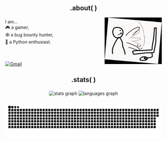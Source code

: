 
<h2 align="center">.about( )</h2>
<img align="right" height="150" src="images/gif/typing.gif"  />

###

<div align="left">
  <p>
  I am...<br>
  🎮 a gamer,<br>
  🕸️ a bug bounty hunter,<br>
  👾 a Python enthusiast.
</p>
</div>

###

<br />

[![Gmail](https://img.shields.io/badge/shrekbytes@duck.com-000?style=for-the-badge&logo=gmail&logoColor=white)](mailto:shrekbytes@duck.com)

<!--
[![Gmail](https://img.shields.io/badge/shrekbytes@duck.com-000?style=for-the-badge&logo=gmail&logoColor=white)](mailto:shrekbytes@duck.com)
[![Twitter](https://img.shields.io/badge/Twitter-000?logo=x&style=for-the-badge)](https://twitter.com/ShrekBytes)
[![LinkedIn](https://img.shields.io/badge/LinkedIn-0A66C2?logo=linkedin&logoColor=white&style=for-the-badge)](https://www.linkedin.com/in/ShrekBytes)


###

<h2 align="center">.projects( )</h2>

###

### [tui_mor](https://github.com/ShrekBytes/tui_mor) ![Python](https://img.shields.io/badge/-Python-000000?style=flat-square&logo=python) ![Flask](https://img.shields.io/badge/-Flask-000000?style=flat-square&logo=flask) ![Tensorflow](https://img.shields.io/badge/-Tensorflow-000000?style=flat-square&logo=tensorflow) ![Keras](https://img.shields.io/badge/-Keras-000000?style=flat-square&logo=keras)
A Flask-based web application that uses a trained deep learning model to detect brain tumors from MRI images.

### [GetParamURLs](https://github.com/ShrekBytes/GetParamURLs)
GetParamURLs is a Python tool for bug bounty hunters that finds unique URLs with query parameters using gau and waybackurls.

![Python](https://img.shields.io/badge/-Python-000000?style=flat-square&logo=python) ![Bash](https://img.shields.io/badge/-Bash-000000?style=flat-square&logo=gnu-bash)

### [xssSick](https://github.com/ShrekBytes/xssSick)
xssSick is a Python tool for identifying potential Cross-Site Scripting (XSS) vulnerabilities. It reads URLs from a file, modifies each URL's parameters with a gibberish value containing brackets and signs, and searches the response for reflections and matches.

![Python](https://img.shields.io/badge/-Python-000000?style=flat-square&logo=python) ![Bash](https://img.shields.io/badge/-Cybersecurity-000000?style=flat-square&logo=hackerone) 

###


<h2 align="center">.stacks( )</h2>

###

![Bash](https://img.shields.io/badge/-Bash-000000?style=for-the-badge&logo=gnu-bash)
![C](https://img.shields.io/badge/-C-000000?style=for-the-badge&logo=c) ![Python](https://img.shields.io/badge/-Python-000000?style=for-the-badge&logo=python) ![Lua](https://img.shields.io/badge/-Lua-000000?style=for-the-badge&logo=lua)
![Java](https://img.shields.io/badge/-Java-000000?style=for-the-badge&logo=java) ![Dart](https://img.shields.io/badge/-Dart-000000?style=for-the-badge&logo=dart) ![Kotlin](https://img.shields.io/badge/-Kotlin-000000?style=for-the-badge&logo=kotlin)

![Flutter](https://img.shields.io/badge/-Flutter-000000?style=for-the-badge&logo=flutter) ![Kotlin](https://img.shields.io/badge/-Kotlin-000000?style=for-the-badge&logo=kotlin) ![HTML5](https://img.shields.io/badge/-HTML5-000000?style=for-the-badge&logo=html5) ![CSS3](https://img.shields.io/badge/-CSS3-000000?style=for-the-badge&logo=css3) ![Tailwind CSS](https://img.shields.io/badge/-Tailwind%20CSS-000000?style=for-the-badge&logo=tailwind-css)

![Django](https://img.shields.io/badge/-Django-000000?style=for-the-badge&logo=django) ![Flask](https://img.shields.io/badge/-Flask-000000?style=for-the-badge&logo=flask)

![Figma](https://img.shields.io/badge/-Figma-000000?style=for-the-badge&logo=figma)

![Godot](https://img.shields.io/badge/-Godot-000000?style=for-the-badge&logo=godot-engine) ![Pygame](https://img.shields.io/badge/-Pygame-000000?style=for-the-badge&logo=python)

![Arduino](https://img.shields.io/badge/-Arduino-000000?style=for-the-badge&logo=arduino) ![ESP32](https://img.shields.io/badge/-ESP32-000000?style=for-the-badge&logo=espressif)

![Firebase](https://img.shields.io/badge/-Firebase-000000?style=for-the-badge&logo=firebase) ![Docker](https://img.shields.io/badge/-Docker-000000?style=for-the-badge&logo=docker) ![Linux](https://img.shields.io/badge/-Linux-000000?style=for-the-badge&logo=linux) ![Git](https://img.shields.io/badge/-Git-000000?style=for-the-badge&logo=git)

<!--
#### Languages & Scripting
![Bash](https://img.shields.io/badge/-Bash-000000?style=for-the-badge&logo=gnu-bash)
![C](https://img.shields.io/badge/-C-000000?style=for-the-badge&logo=c) ![Python](https://img.shields.io/badge/-Python-000000?style=for-the-badge&logo=python) ![Lua](https://img.shields.io/badge/-Lua-000000?style=for-the-badge&logo=lua)
![Java](https://img.shields.io/badge/-Java-000000?style=for-the-badge&logo=java) ![Dart](https://img.shields.io/badge/-Dart-000000?style=for-the-badge&logo=dart) ![Kotlin](https://img.shields.io/badge/-Kotlin-000000?style=for-the-badge&logo=kotlin)

#### Frontend
![Flutter](https://img.shields.io/badge/-Flutter-000000?style=for-the-badge&logo=flutter) ![Kotlin](https://img.shields.io/badge/-Kotlin-000000?style=for-the-badge&logo=kotlin) ![HTML5](https://img.shields.io/badge/-HTML5-000000?style=for-the-badge&logo=html5) ![CSS3](https://img.shields.io/badge/-CSS3-000000?style=for-the-badge&logo=css3) ![Tailwind CSS](https://img.shields.io/badge/-Tailwind%20CSS-000000?style=for-the-badge&logo=tailwind-css)

#### Backend
![Django](https://img.shields.io/badge/-Django-000000?style=for-the-badge&logo=django) ![Flask](https://img.shields.io/badge/-Flask-000000?style=for-the-badge&logo=flask)

#### Design & Prototyping
![Figma](https://img.shields.io/badge/-Figma-000000?style=for-the-badge&logo=figma)

#### Game Development
![Godot](https://img.shields.io/badge/-Godot-000000?style=for-the-badge&logo=godot-engine) ![Pygame](https://img.shields.io/badge/-Pygame-000000?style=for-the-badge&logo=python)

#### Hardware & IoT
![Arduino](https://img.shields.io/badge/-Arduino-000000?style=for-the-badge&logo=arduino) ![ESP32](https://img.shields.io/badge/-ESP32-000000?style=for-the-badge&logo=espressif)

#### Cloud & DevOps
![Firebase](https://img.shields.io/badge/-Firebase-000000?style=for-the-badge&logo=firebase) ![Docker](https://img.shields.io/badge/-Docker-000000?style=for-the-badge&logo=docker) ![Linux](https://img.shields.io/badge/-Linux-000000?style=for-the-badge&logo=linux) ![Git](https://img.shields.io/badge/-Git-000000?style=for-the-badge&logo=git)
-->
###

<h2 align="center">.stats( )</h2>

###

<div align="center">
  <img src="https://github-readme-stats.vercel.app/api?username=ShrekBytes&hide_title=false&hide_rank=false&show_icons=true&include_all_commits=true&count_private=true&disable_animations=false&theme=react&locale=en&hide_border=true&order=1" height="150" alt="stats graph"  />

<!--
<img src="https://streak-stats.demolab.com?user=ShrekBytes&locale=en&mode=daily&theme=react&hide_border=true&border_radius=5&order=3" height="150" alt="streak graph"  />
-->

  <img src="https://github-readme-stats.vercel.app/api/top-langs?username=ShrekBytes&locale=en&hide_title=false&layout=compact&card_width=320&langs_count=9&theme=react&hide_border=true&order=2" height="150" alt="languages graph"  />
</div>

###

![Snake animation](https://raw.githubusercontent.com/ShrekBytes/ShrekBytes/output/github-contribution-grid-snake-dark.svg)

<!--
<details>
  <summary><h2 align="center">🎁 Support</h2></summary>
  
  ---
  
  <p align="center">Thank you for your support!</p>

  | Coin (Network) | Address                                   |
  | -------------- | ----------------------------------------- |
  | ![Bitcoin Logo](images/icons/btc.png)       | bc1qsayxc4zk269p7javts93s3dytae28qzgrav63y |
  | ![Binance Coin Logo](images/icons/bnb.png)  | 0xDD016B921Cb19Df0231252F87d76cf76fC6193cd |
  | ![Ethereum Logo](images/icons/ether.png)    | 0xDD016B921Cb19Df0231252F87d76cf76fC6193cd |
  | ![Tether Logo](images/icons/usdt.png)       | TRQQYTPxb541rHRondrvjMKjKGUbQFth1g         |
</details>
-->

